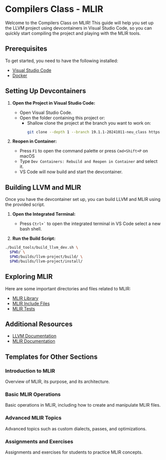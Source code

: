 # Compilers Class - MLIR

Welcome to the Compilers Class on MLIR! This guide will help you set up the LLVM project using devcontainers in Visual Studio Code, so you can quickly start compiling the project and playing with the MLIR tools.

## Prerequisites

To get started, you need to have the following installed:

- [Visual Studio Code](https://code.visualstudio.com/)
- [Docker](https://www.docker.com/)

## Setting Up Devcontainers

1. **Open the Project in Visual Studio Code:**
    - Open Visual Studio Code.
    - Open the folder containing this project or:
        - Shallow clone the project at the branch you want to work on:
            ```sh
            git clone --depth 1 --branch 19.1.1-20241011-neu_class https://github.com/agostini01/llvm-project.git
            ```

2. **Reopen in Container:**
    - Press `F1` to open the command palette or press `Cmd+Shift+P` on macOS
    - Type `Dev Containers: Rebuild and Reopen in Container` and select it.
    - VS Code will now build and start the devcontainer.

## Building LLVM and MLIR

Once you have the devcontainer set up, you can build LLVM and MLIR using the provided script.

1. **Open the Integrated Terminal:**
    - Press `` Ctrl+` `` to open the integrated terminal in VS Code select a new bash shell.

2. **Run the Build Script:**

```bash
./build_tools/build_llvm_dev.sh \
  $PWD/ \
  $PWD/builds/llvm-project/build/ \
  $PWD/builds/llvm-project/install/
```

## Exploring MLIR

Here are some important directories and files related to MLIR:

- [MLIR Library](mlir/lib)
- [MLIR Include Files](mlir/include)
- [MLIR Tests](mlir/test)

## Additional Resources

- [LLVM Documentation](https://llvm.org/docs/)
- [MLIR Documentation](https://mlir.llvm.org/docs/)

## Templates for Other Sections

### Introduction to MLIR

Overview of MLIR, its purpose, and its architecture.

### Basic MLIR Operations

Basic operations in MLIR, including how to create and manipulate MLIR files.

### Advanced MLIR Topics

Advanced topics such as custom dialects, passes, and optimizations.

### Assignments and Exercises

Assignments and exercises for students to practice MLIR concepts.
